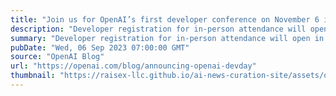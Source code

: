 ```yaml
---
title: "Join us for OpenAI’s first developer conference on November 6 in San Francisco"
description: "Developer registration for in-person attendance will open in the coming weeks and developers everywhere will be able to livestream the keynote."
summary: "Developer registration for in-person attendance will open in the coming weeks and developers everywhere will be able to livestream the keynote."
pubDate: "Wed, 06 Sep 2023 07:00:00 GMT"
source: "OpenAI Blog"
url: "https://openai.com/blog/announcing-openai-devday"
thumbnail: "https://raisex-llc.github.io/ai-news-curation-site/assets/openai_logo.png"
---
```


